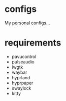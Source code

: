 # configs
My personal configs...

# requirements
- pavucontrol
- pulseaudio
- iwgtk
- waybar
- hyprland
- hyprpaper
- swaylock
- kitty
